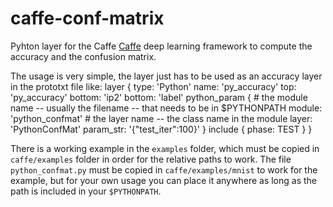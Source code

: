 # caffe-conf-matrix
Pyhton layer for the Caffe [Caffe](https://github.com/BVLC/caffe) deep learning framework to compute the accuracy and the confusion matrix.

The usage is very simple, the layer just has to be used as an accuracy layer in the prototxt file like:
	layer {
	  type: 'Python'
	  name: 'py_accuracy'
	  top: 'py_accuracy'
	  bottom: 'ip2'
	  bottom: 'label'
	  python_param {
	    # the module name -- usually the filename -- that needs to be in $PYTHONPATH
	    module: 'python_confmat'
	    # the layer name -- the class name in the module
	    layer: 'PythonConfMat'
	    param_str: '{"test_iter":100}'
	  }
	  include {
	    phase: TEST
	  }
	}

There is a working example in the `examples` folder, which must be copied in `caffe/examples` folder in order for the relative paths to work. The file `python_confmat.py` must be copied in `caffe/examples/mnist` to work for the example, but for your own usage you can place it anywhere as long as the path is included in your `$PYTHONPATH`.
